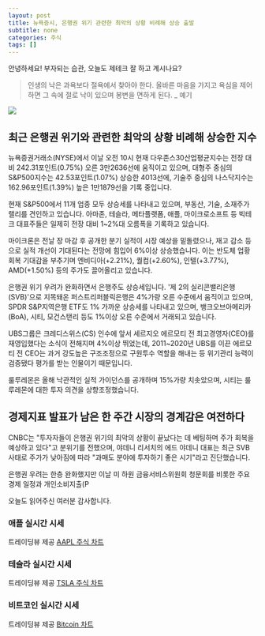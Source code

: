 ```yaml
---
layout: post
title: 뉴욕증시, 은행권 위기 관련한 최악의 상황 비례해 상승 출발
subtitle: none
categories: 주식
tags: []
---
```


안녕하세요! 부자되는 습관, 오늘도 제테크 잘 하고 계시나요?

> 인생의 낙은 과욕보다 절욕에서 찾아야 한다. 올바른 마음을 가지고 욕심을 제어하면 그 속에 절로 낙이 있으며 봉변을 면하게 된다. _ 예기






![](https://source.unsplash.com/800x450/?luxury)

##  최근 은행권 위기와 관련한 최악의 상황 비례해 상승한 지수

뉴욕증권거래소(NYSE)에서 이날 오전 10시 현재 다우존스30산업평균지수는 전장 대비 242.31포인트(0.75%) 오른 3만2636선에 움직이고 있으며, 대형주 중심의 S&P500지수는 42.53포인트(1.07%) 상승한 4013선에, 기술주 중심의 나스닥지수는 162.96포인트(1.39%) 높은 1만1879선을 기록 중입니다.

현재 S&P500에서 11개 업종 모두 상승세를 나타내고 있으며, 부동산, 기술, 소재주가 랠리를 견인하고 있습니다. 아마존, 테슬라, 메타플랫폼, 애플, 마이크로소프트 등 빅테크 대표주들은 일제히 전장 대비 1~2%대 오름폭을 기록하고 있습니다.

마이크론은 전날 장 마감 후 공개한 분기 실적이 시장 예상을 밑돌렸으나, 재고 감소 등으로 실적 개선이 기대된다는 전망에 힘입어 6%이상 상승했습니다. 이는 반도체 업황 회복 기대감을 부추기며 엔비디아(+2.21%), 퀄컴(+2.60%), 인텔(+3.77%), AMD(+1.50%) 등의 주가도 끌어올리고 있습니다.

은행권 위기 우려가 완화하면서 은행주도 상승세입니다. '제 2의 실리콘밸리은행(SVB)'으로 지목돼온 퍼스트리퍼블릭은행은 4%가량 오른 수준에서 움직이고 있으며, SPDR S&P지역은행 ETF도 1% 가까운 상승세를 나타내고 있으며, 뱅크오브아메리카(BoA), 시티, 모건스탠리 등도 1%이상 오른 수준에서 거래되고 있습니다.

UBS그룹은 크레디스위스(CS) 인수에 앞서 세르지오 에르모티 전 최고경영자(CEO)를 재영입했다는 소식이 전해지며 4%이상 뛰었는데, 2011~2020년 UBS를 이끈 에르모티 전 CEO는 과거 강도높은 구조조정으로 구원투수 역할을 해내는 등 위기관리 능력이 검증됐다 평가를 받는 인물이기 때문입니다.

룰루레몬은 올해 낙관적인 실적 가이던스를 공개하며 15%가량 치솟았으며, 시티는 룰루레몬에 대한 투자 의견을 상향조정했습니다.

## 경제지표 발표가 남은 한 주간 시장의 경계감은 여전하다

CNBC는 "투자자들이 은행권 위기의 최악의 상황이 끝났다는 데 베팅하며 주가 회복을 예상하고 있다"고 분위기를 전했으며, 야데니 리서치의 에드 야데니 대표는 최근 SVB 사태로 주가가 낮아짐에 따라 "과매도 분야에 투자하기 좋은 시기"라고 진단했습니다.

은행권 우려는 한층 완화했지만 이날 미 하원 금융서비스위원회 청문회를 비롯한 주요 경제 일정과 개인소비지출(P

오늘도 읽어주신 여러분 감사합니다.

### 애플 실시간 시세


<!-- TradingView Widget BEGIN -->
<div class="tradingview-widget-container">
  <div id="tradingview_6a264"></div>
  <div class="tradingview-widget-copyright">트레이딩뷰 제공 <a href="https://kr.tradingview.com/symbols/NASDAQ-AAPL/" rel="noopener" target="_blank"><span class="blue-text">AAPL 주식 차트</span></a></div>
  <script type="text/javascript" src="https://s3.tradingview.com/tv.js"></script>
  <script type="text/javascript">
  new TradingView.widget(
  {
  "autosize": true,
  "symbol": "NASDAQ:AAPL",
  "interval": "D",
  "timezone": "Asia/Seoul",
  "theme": "light",
  "style": "1",
  "locale": "kr",
  "toolbar_bg": "#f1f3f6",
  "enable_publishing": false,
  "hide_top_toolbar": true,
  "hide_legend": true,
  "save_image": false,
  "container_id": "tradingview_6a264"
}
  );
  </script>
</div>
<!-- TradingView Widget END -->


### 테슬라 실시간 시세


<!-- TradingView Widget BEGIN -->
<div class="tradingview-widget-container">
  <div id="tradingview_39d77"></div>
  <div class="tradingview-widget-copyright">트레이딩뷰 제공 <a href="https://kr.tradingview.com/symbols/NASDAQ-TSLA/" rel="noopener" target="_blank"><span class="blue-text">TSLA 주식 차트</span></a></div>
  <script type="text/javascript" src="https://s3.tradingview.com/tv.js"></script>
  <script type="text/javascript">
  new TradingView.widget(
  {
  "autosize": true,
  "symbol": "NASDAQ:TSLA",
  "interval": "D",
  "timezone": "Asia/Seoul",
  "theme": "light",
  "style": "1",
  "locale": "kr",
  "toolbar_bg": "#f1f3f6",
  "enable_publishing": false,
  "hide_top_toolbar": true,
  "hide_legend": true,
  "save_image": false,
  "container_id": "tradingview_39d77"
}
  );
  </script>
</div>
<!-- TradingView Widget END -->


### 비트코인 실시간 시세


<!-- TradingView Widget BEGIN -->
<div class="tradingview-widget-container">
  <div id="tradingview_3f91e"></div>
  <div class="tradingview-widget-copyright">트레이딩뷰 제공 <a href="https://kr.tradingview.com/symbols/BTCUSD/?exchange=BITSTAMP" rel="noopener" target="_blank"><span class="blue-text">Bitcoin 차트</span></a></div>
  <script type="text/javascript" src="https://s3.tradingview.com/tv.js"></script>
  <script type="text/javascript">
  new TradingView.widget(
  {
  "autosize": true,
  "symbol": "BITSTAMP:BTCUSD",
  "interval": "D",
  "timezone": "Asia/Seoul",
  "theme": "light",
  "style": "1",
  "locale": "kr",
  "toolbar_bg": "#f1f3f6",
  "enable_publishing": false,
  "hide_top_toolbar": true,
  "hide_legend": true,
  "save_image": false,
  "container_id": "tradingview_3f91e"
}
  );
  </script>
</div>
<!-- TradingView Widget END -->

